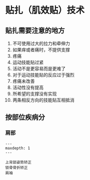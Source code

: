 # 贴扎（肌效贴）技术

## 贴扎需要注意的地方

1. 不可使用过大的拉力和牵伸力
2. 如果痒或者痛时，不提供支撑
3. 疼痛
4. 运动技能贴过紧
5. 活动不是更容易而是更难了
6. 对于运动技能贴的反应过于强烈
7. 疼痛未改善
8. 活动性没有提高
9. 所希望的支撑没有实现
10. 两条相反方向的技能贴互相抵消

## 按部位疾病分

### 肩部

```{toctree}
---
maxdepth: 1
---

上背部姿势矫正
锁骨骨折矫正
肩袖
```